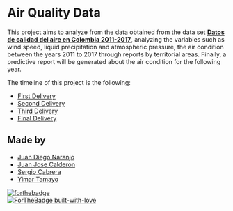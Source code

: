 <h1>Air Quality Data</h1>

This project aims to analyze from the data obtained from the data set <b><a href="https://www.datos.gov.co/Ambiente-y-Desarrollo-Sostenible/DATOS-DE-CALIDAD-DEL-AIRE-EN-COLOMBIA-2011-2017/ysq6-ri4e">Datos de calidad del aire en Colombia 2011-2017</a></b>, analyzing the variables such as wind speed, liquid precipitation and atmospheric pressure, the air condition between the years 2011 to 2017 through reports by territorial areas. Finally, a predictive report will be generated about the air condition for the following year.

  The timeline of this project is the following:
  
<ul>
  <li><a href="https://github.com/sacn99/airQualityData/tree/master/Primera%20Entrega">First Delivery</a></li>
  <li><a href="https://github.com/sacn99/airQualityData/tree/master/Segunda%20Entrega">Second Delivery</a></li>
  <li><a href="https://github.com/sacn99/airQualityData/tree/master/Tercera%20Entrega">Third Delivery</a></li>
  <li><a href="https://github.com/sacn99/airQualityData/tree/master/Final%20Entrega">Final Delivery</a></li>
</ul>

## Made by

<ul>
  <li><div><a href="https://github.com/JDNaranjo" title="Juan Diego Naranjo">Juan Diego Naranjo</a></div></li>
  <li><div><a href="https://github.com/JuanC721" title="Juan Calderon">Juan Jose Calderon</a></div></li>
  <li><div><a href="https://github.com/sacn99" title="Sergio Cabrera">Sergio Cabrera</a></div></li>
    
  <li><div><a href="https://github.com/Yimar22" title="Yimar Tamayo">Yimar Tamayo</a></div></li>
  </ul>

[![forthebadge](https://forthebadge.com/images/badges/made-with-c-sharp.svg)](https://forthebadge.com) <br>
[![ForTheBadge built-with-love](http://ForTheBadge.com/images/badges/built-with-love.svg)](https://GitHub.com/Naereen/)


